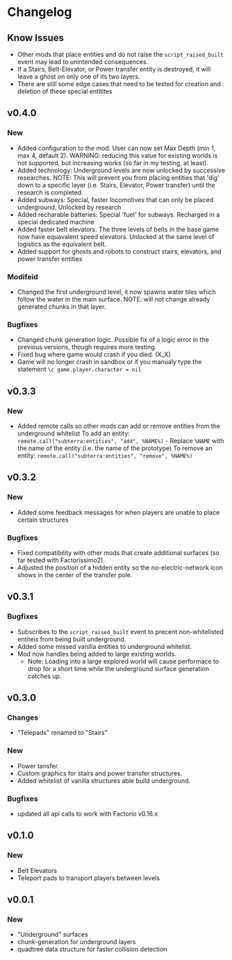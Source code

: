 # Changelog

## Know Issues
- Other mods that place entities and do not raise the `script_raised_built` event may lead to unintended consequences.
- If a Stairs, Belt-Elevator, or Power transfer entity is destroyed, it will leave a ghost on only one of its two layers.
- There are still some edge cases that need to be tested for creation and deletion of these special entitites

## v0.4.0
### New
- Added configuration to the mod. User can now set Max Depth (min 1, max 4, default 2).
WARNING: reducing this value for existing worlds is not supported, but increasing works (so far in my testing, at least).
- Added technology: Underground levels are now unlocked by successive researches. NOTE: This will prevent you from placing entities
that 'dig' down to a specific layer (i.e. Stairs, Elevator, Power transfer) until the research is completed.
- Added subways: Special, faster locomotives that can only be placed underground. Unlocked by research
- Added recharable batteries: Special 'fuel' for subways. Recharged in a special dedicated machine
- Added faster belt elevators. The three levels of belts in the base game now have equavalent speed elevators.
Unlocked at the same level of logistics as the equivalent belt.
- Added support for ghosts and robots to construct stairs, elevators, and power transfer entities

### Modifeid
- Changed the first underground level, it now spawns water tiles which follow the water in the main surface.
NOTE: will not change already generated chunks in that layer.

### Bugfixes
- Changed chunk generation logic. Possible fix of a logic error in the previous versions, though requires more testing.
- Fixed bug where game would crash if you died. (X_X)
- Game will no longer crash in sandbox or if you manualy type the statement `\c game.player.character = nil`

## v0.3.3
### New
- Added remote calls so other mods can add or remove entities from the underground whitelist
To add an entity: `remote.call("subterra:entities", "add", %NAME%)` - Replace `%NAME` with the name of the entity (i.e. the name of the prototype)
To remove an entity: `remote.call("subterra:entities", "remove", %NAME%)` 

## v0.3.2
### New
- Added some feedback messages for when players are unable to place certain structures
### Bugfixes
- Fixed compatibility with other mods that create additional surfaces (so far tested with Factorissimo2).
- Adjusted the position of a hidden entity so the no-electric-network icon shows in the center of the transfer pole.

## v0.3.1
### Bugfixes
- Subscribes to the `script_raised_built` event to precent non-whitelisted entiteis from being built underground.
- Added some missed vanilla entities to underground whitelist.
- Mod now handles being added to large existing worlds.
  - Note: Loading into a large explored world will cause performace to drop for a
short time while the underground surface generation catches up.

## v0.3.0
### Changes
- "Telepads" renamed to "Stairs"

### New
- Power tansfer.
- Custom graphics for stairs and power transfer structures.
- Added whitelist of vanilla structures able build underground.

### Bugfixes
- updated all api calls to work with Factorio v0.16.x

## v0.1.0
### New
- Belt Elevators
- Teleport pads to transport players between levels

## v0.0.1
### New
- "Underground" surfaces
- chunk-generation for underground layers
- quadtree data structure for faster collision detection
